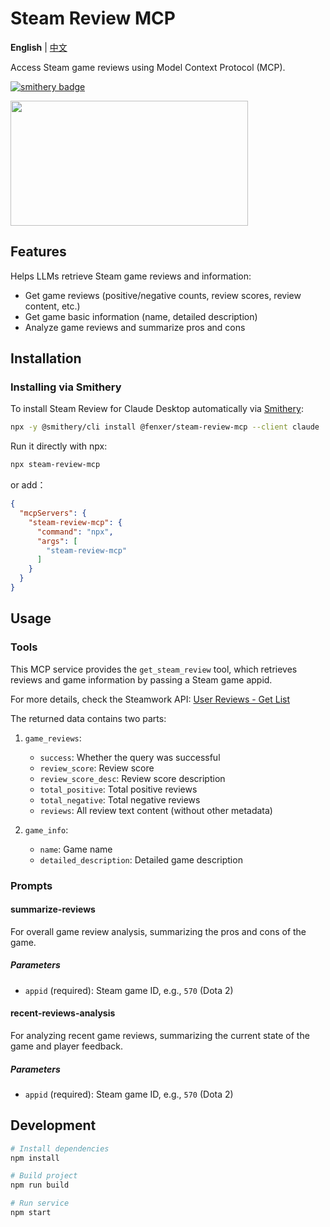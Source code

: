 # Steam Review MCP

**English** | [中文](./README.zh.md)

Access Steam game reviews using Model Context Protocol (MCP).

[![smithery badge](https://smithery.ai/badge/@fenxer/steam-review-mcp)](https://smithery.ai/server/@fenxer/steam-review-mcp)

<a href="https://glama.ai/mcp/servers/@fenxer/steam-review-mcp">
  <img width="380" height="200" src="https://glama.ai/mcp/servers/@fenxer/steam-review-mcp/badge" />
</a>

## Features

Helps LLMs retrieve Steam game reviews and information:

- Get game reviews (positive/negative counts, review scores, review content, etc.)
- Get game basic information (name, detailed description)
- Analyze game reviews and summarize pros and cons

## Installation

### Installing via Smithery

To install Steam Review for Claude Desktop automatically via [Smithery](https://smithery.ai/server/@fenxer/steam-review-mcp):

```bash
npx -y @smithery/cli install @fenxer/steam-review-mcp --client claude
```

Run it directly with npx:

```bash
npx steam-review-mcp
```

or add：

```json
{
  "mcpServers": {
    "steam-review-mcp": {
      "command": "npx",
      "args": [
        "steam-review-mcp"
      ]
    }
  }
}
```

## Usage

### Tools

This MCP service provides the `get_steam_review` tool, which retrieves reviews and game information by passing a Steam game appid.

For more details, check the Steamwork API: [User Reviews - Get List](https://partner.steamgames.com/doc/store/getreviews)

The returned data contains two parts:

1. `game_reviews`:
   - `success`: Whether the query was successful
   - `review_score`: Review score
   - `review_score_desc`: Review score description
   - `total_positive`: Total positive reviews
   - `total_negative`: Total negative reviews
   - `reviews`: All review text content (without other metadata)

2. `game_info`:
   - `name`: Game name
   - `detailed_description`: Detailed game description

### Prompts

#### summarize-reviews

For overall game review analysis, summarizing the pros and cons of the game.

##### Parameters

- `appid` (required): Steam game ID, e.g., `570` (Dota 2)


#### recent-reviews-analysis

For analyzing recent game reviews, summarizing the current state of the game and player feedback.

##### Parameters

- `appid` (required): Steam game ID, e.g., `570` (Dota 2)


## Development

```bash
# Install dependencies
npm install

# Build project
npm run build

# Run service
npm start
```

